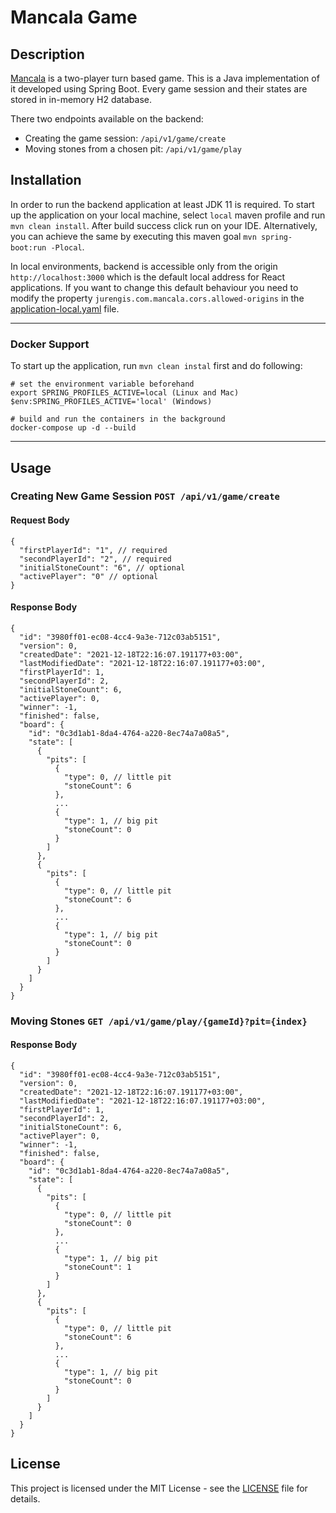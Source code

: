 # Mancala Game

## Description
[Mancala](https://en.wikipedia.org/wiki/Mancala) is a two-player turn based game.
This is a Java implementation of it developed using Spring Boot.
Every game session and their states are stored in in-memory H2 database.

There two endpoints available on the backend:
 - Creating the game session: ```/api/v1/game/create```
 - Moving stones from a chosen pit: ```/api/v1/game/play```

## Installation
In order to run the backend application at least JDK 11 is required.
To start up the application on your local machine, select ```local``` maven profile and run ```mvn clean install```.
After build success click run on your IDE.  Alternatively, you can achieve the same by executing this maven goal ```mvn spring-boot:run -Plocal```. 

In local environments, backend is accessible only from the origin ```http://localhost:3000``` which is the default local address for React applications. 
If you want to change this default behaviour you need to modify the property ```jurengis.com.mancala.cors.allowed-origins``` in the [application-local.yaml](./src/main/resources/application-local.yaml) file.

---
### Docker Support
To start up the application, run ```mvn clean instal``` first and do following:
```
# set the environment variable beforehand
export SPRING_PROFILES_ACTIVE=local (Linux and Mac)
$env:SPRING_PROFILES_ACTIVE='local' (Windows)

# build and run the containers in the background
docker-compose up -d --build
```
---

## Usage
### Creating New Game Session ```POST /api/v1/game/create```
#### Request Body
```
{
  "firstPlayerId": "1", // required
  "secondPlayerId": "2", // required
  "initialStoneCount": "6", // optional
  "activePlayer": "0" // optional
}
```
#### Response Body
```
{
  "id": "3980ff01-ec08-4cc4-9a3e-712c03ab5151",
  "version": 0,
  "createdDate": "2021-12-18T22:16:07.191177+03:00",
  "lastModifiedDate": "2021-12-18T22:16:07.191177+03:00",
  "firstPlayerId": 1,
  "secondPlayerId": 2,
  "initialStoneCount": 6,
  "activePlayer": 0,
  "winner": -1,
  "finished": false,
  "board": {
    "id": "0c3d1ab1-8da4-4764-a220-8ec74a7a08a5",
    "state": [
      {
        "pits": [
          {
            "type": 0, // little pit
            "stoneCount": 6
          },
          ...
          {
            "type": 1, // big pit
            "stoneCount": 0
          }
        ]
      },
      {
        "pits": [
          {
            "type": 0, // little pit
            "stoneCount": 6
          },
          ...
          {
            "type": 1, // big pit
            "stoneCount": 0
          }
        ]
      }
    ]
  }
}
```
### Moving Stones ```GET /api/v1/game/play/{gameId}?pit={index}```
#### Response Body
```
{
  "id": "3980ff01-ec08-4cc4-9a3e-712c03ab5151",
  "version": 0,
  "createdDate": "2021-12-18T22:16:07.191177+03:00",
  "lastModifiedDate": "2021-12-18T22:16:07.191177+03:00",
  "firstPlayerId": 1,
  "secondPlayerId": 2,
  "initialStoneCount": 6,
  "activePlayer": 0,
  "winner": -1,
  "finished": false,
  "board": {
    "id": "0c3d1ab1-8da4-4764-a220-8ec74a7a08a5",
    "state": [
      {
        "pits": [
          {
            "type": 0, // little pit
            "stoneCount": 0
          },
          ...
          {
            "type": 1, // big pit
            "stoneCount": 1
          }
        ]
      },
      {
        "pits": [
          {
            "type": 0, // little pit
            "stoneCount": 6
          },
          ...
          {
            "type": 1, // big pit
            "stoneCount": 0
          }
        ]
      }
    ]
  }
}
```

## License
This project is licensed under the MIT License - see the [LICENSE](LICENSE) file for details.

